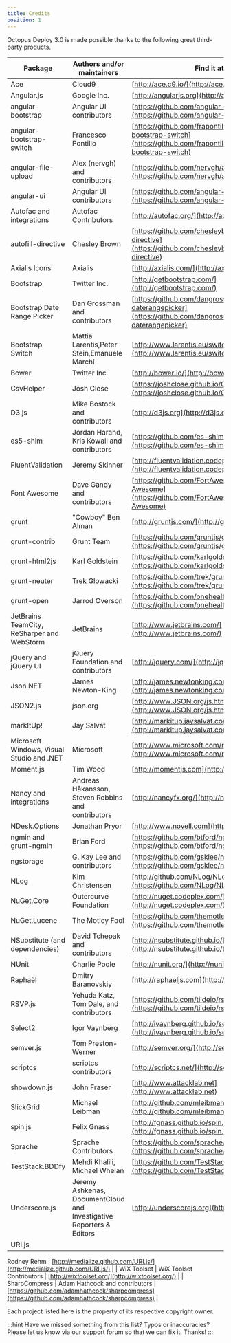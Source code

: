 ```yaml
---
title: Credits
position: 1
---
```



Octopus Deploy 3.0 is made possible thanks to the following great third-party products.

| Package | Authors and/or maintainers | Find it at... |
| --- | --- | --- |
| Ace | Cloud9 | [http://ace.c9.io/](http://ace.c9.io/) |
| Angular.js | Google Inc. | [http://angularjs.org](http://angularjs.org/) |
| angular-bootstrap | Angular UI contributors | [https://github.com/angular-ui/bootstrap](https://github.com/angular-ui/bootstrap) |
| angular-bootstrap-switch | Francesco Pontillo | [https://github.com/frapontillo/angular-bootstrap-switch](https://github.com/frapontillo/angular-bootstrap-switch) |
| angular-file-upload | Alex (nervgh) and contributors | [https://github.com/nervgh/angular-file-upload](https://github.com/nervgh/angular-file-upload) |
| angular-ui | Angular UI contributors | [https://github.com/angular-ui](https://github.com/angular-ui) |
| Autofac and integrations | Autofac Contributors | [http://autofac.org/](http://autofac.org/) |
| autofill-directive | Chesley Brown | [https://github.com/chesleybrown/autofill-directive](https://github.com/chesleybrown/autofill-directive) |
| Axialis Icons | Axialis | [http://axialis.com/](http://axialis.com/) |
| Bootstrap | Twitter Inc. | [http://getbootstrap.com/](http://getbootstrap.com/) |
| Bootstrap Date Range Picker | Dan Grossman and contributors | [https://github.com/dangrossman/bootstrap-daterangepicker](https://github.com/dangrossman/bootstrap-daterangepicker) |
| Bootstrap Switch | Mattia Larentis,Peter Stein,Emanuele Marchi | [http://www.larentis.eu/switch/](http://www.larentis.eu/switch/) |
| Bower | Twitter Inc. | [http://bower.io/](http://bower.io/) |
| CsvHelper | Josh Close | [https://joshclose.github.io/CsvHelper/](https://joshclose.github.io/CsvHelper/) |
| D3.js | Mike Bostock and contributors | [http://d3js.org](http://d3js.org)/ |
| es5-shim | Jordan Harand, Kris Kowall and contributors | [https://github.com/es-shims/es5-shim](https://github.com/es-shims/es5-shim) |
| FluentValidation | Jeremy Skinner | [http://fluentvalidation.codeplex.com/](http://fluentvalidation.codeplex.com/) |
| Font Awesome | Dave Gandy and contributors | [https://github.com/FortAwesome/Font-Awesome](https://github.com/FortAwesome/Font-Awesome) |
| grunt | "Cowboy" Ben Alman | [http://gruntjs.com/](http://gruntjs.com/) |
| grunt-contrib | Grunt Team | [https://github.com/gruntjs/grunt-contrib-clean](https://github.com/gruntjs/grunt-contrib-clean) |
| grunt-html2js | Karl Goldstein | [https://github.com/karlgoldstein/grunt-html2js](https://github.com/karlgoldstein/grunt-html2js) |
| grunt-neuter | Trek Glowacki | [https://github.com/trek/grunt-neuter](https://github.com/trek/grunt-neuter) |
| grunt-open | Jarrod Overson | [https://github.com/onehealth/grunt-open](https://github.com/onehealth/grunt-open) |
| JetBrains TeamCity,  ReSharper and WebStorm | JetBrains | [http://www.jetbrains.com/](http://www.jetbrains.com/) |
| jQuery and jQuery UI | jQuery Foundation and contributors | [http://jquery.com/](http://jquery.com/) |
| Json.NET | James Newton-King | [http://james.newtonking.com/json](http://james.newtonking.com/json) |
| JSON2.js | json.org | [http://www.JSON.org/js.html](http://www.JSON.org/js.html) |
| markItUp! | Jay Salvat | [http://markitup.jaysalvat.com/](http://markitup.jaysalvat.com/) |
| Microsoft Windows, Visual Studio and .NET | Microsoft | [http://www.microsoft.com/net](http://www.microsoft.com/net) |
| Moment.js | Tim Wood | [http://momentjs.com](http://momentjs.com) |
| Nancy and integrations | Andreas Håkansson, Steven Robbins and contributors | [http://nancyfx.org/](http://nancyfx.org/) |
| NDesk.Options | Jonathan Pryor | [http://www.novell.com](http://www.novell.com/) |
| ngmin and grunt-ngmin | Brian Ford | [https://github.com/btford/ngmin](https://github.com/btford/ngmin) |
| ngstorage | G. Kay Lee and contributors | [https://github.com/gsklee/ngStorage](https://github.com/gsklee/ngStorage) |
| NLog | Kim Christensen | [http://github.com/NLog/NLog/](https://github.com/NLog/NLog/) |
| NuGet.Core | Outercurve Foundation | [http://nuget.codeplex.com/](http://nuget.codeplex.com/) |
| NuGet.Lucene | The Motley Fool | [https://github.com/themotleyfool/NuGet.Lucene](https://github.com/themotleyfool/NuGet.Lucene) |
| NSubstitute (and dependencies) | David Tchepak and contributors | [http://nsubstitute.github.io/](http://nsubstitute.github.io/) |
| NUnit | Charlie Poole | [http://nunit.org/](http://nunit.org/) |
| Raphaël | Dmitry Baranovskiy | [http://raphaeljs.com](http://raphaeljs.com/) |
| RSVP.js | Yehuda Katz, Tom Dale, and contributors | [https://github.com/tildeio/rsvp.js](https://github.com/tildeio/rsvp.js) |
| Select2 | Igor Vaynberg | [http://ivaynberg.github.io/select2/](http://ivaynberg.github.io/select2/) |
| semver.js | Tom Preston-Werner | [http://semver.org/](http://semver.org/) |
| scriptcs | scriptcs contributors | [http://scriptcs.net/](http://scriptcs.net/) |
| showdown.js | John Fraser | [http://www.attacklab.net](http://www.attacklab.net) |
| SlickGrid | Michael Leibman | [http://github.com/mleibman/slickgrid](http://github.com/mleibman/slickgrid) |
| spin.js | Felix Gnass | [http://fgnass.github.io/spin.js/](http://fgnass.github.io/spin.js/) |
| Sprache | Sprache Contributors | [https://github.com/sprache/sprache](https://github.com/sprache/sprache) |
| TestStack.BDDfy | Mehdi Khalili, Michael Whelan | [https://github.com/TestStack/TestStack.BDDfy](https://github.com/TestStack/TestStack.BDDfy) |
| Underscore.js | Jeremy Ashkenas, DocumentCloud and Investigative Reporters & Editors | [http://underscorejs.org](http://underscorejs.org) |
| URI.js | 

Rodney Rehm
 | [http://medialize.github.com/URI.js/](http://medialize.github.com/URI.js/) |
| WiX Toolset | WiX Toolset Contributors | [http://wixtoolset.org/](http://wixtoolset.org/) |
| SharpCompress | Adam Hathcock and contributors | [https://github.com/adamhathcock/sharpcompress](https://github.com/adamhathcock/sharpcompress) |


Each project listed here is the property of its respective copyright owner.

:::hint
Have we missed something from this list? Typos or inaccuracies? Please let us know via our support forum so that we can fix it. Thanks!
:::
